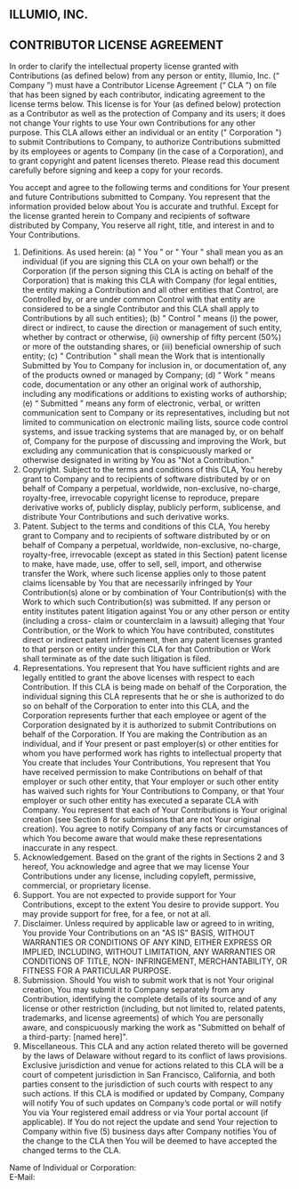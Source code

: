 ## ILLUMIO, INC.

## CONTRIBUTOR LICENSE AGREEMENT


In order to clarify the intellectual property license granted with Contributions (as defined below) from any person or
entity, Illumio, Inc. (“ Company ”) must have a Contributor License Agreement (“ CLA ”) on file that has been signed by each
contributor, indicating agreement to the license terms below. This license is for Your (as defined below) protection as a
Contributor as well as the protection of Company and its users; it does not change Your rights to use Your own Contributions for
any other purpose. This CLA allows either an individual or an entity (" Corporation ") to submit Contributions to Company, to
authorize Contributions submitted by its employees or agents to Company (in the case of a Corporation), and to grant copyright
and patent licenses thereto. Please read this document carefully before signing and keep a copy for your records.


You accept and agree to the following terms and conditions for Your present and future Contributions submitted to
Company. You represent that the information provided below about You is accurate and truthful. Except for the license granted herein to Company and recipients of software distributed by Company, You reserve all
right, title, and interest in and to Your Contributions.


1. Definitions. As used herein: (a) " You " or " Your " shall mean you as an individual (if you are signing this CLA on your
own behalf) or the Corporation (if the person signing this CLA is acting on behalf of the Corporation) that is making this
CLA with Company (for legal entities, the entity making a Contribution and all other entities that Control, are Controlled
by, or are under common Control with that entity are considered to be a single Contributor and this CLA shall apply to
Contributions by all such entities); (b) " Control " means (i) the power, direct or indirect, to cause the direction or
management of such entity, whether by contract or otherwise, (ii) ownership of fifty percent (50%) or more of the
outstanding shares, or (iii) beneficial ownership of such entity; (c) " Contribution " shall mean the Work that is
intentionally Submitted by You to Company for inclusion in, or documentation of, any of the products owned or managed
by Company; (d) “ Work ” means code, documentation or any other an original work of authorship, including any
modifications or additions to existing works of authorship; (e) “ Submitted ” means any form of electronic, verbal, or
written communication sent to Company or its representatives, including but not limited to communication on electronic
mailing lists, source code control systems, and issue tracking systems that are managed by, or on behalf of, Company for
the purpose of discussing and improving the Work, but excluding any communication that is conspicuously marked or
otherwise designated in writing by You as "Not a Contribution."
2. Copyright. Subject to the terms and conditions of this CLA, You hereby grant to Company and to recipients of software
distributed by or on behalf of Company a perpetual, worldwide, non-exclusive, no-charge, royalty-free, irrevocable
copyright license to reproduce, prepare derivative works of, publicly display, publicly perform, sublicense, and distribute
Your Contributions and such derivative works.
3. Patent. Subject to the terms and conditions of this CLA, You hereby grant to Company and to recipients of software
distributed by or on behalf of Company a perpetual, worldwide, non-exclusive, no-charge, royalty-free, irrevocable
(except as stated in this Section) patent license to make, have made, use, offer to sell, sell, import, and otherwise transfer
the Work, where such license applies only to those patent claims licensable by You that are necessarily infringed by Your
Contribution(s) alone or by combination of Your Contribution(s) with the Work to which such Contribution(s) was
submitted. If any person or entity institutes patent litigation against You or any other person or entity (including a cross-
claim or counterclaim in a lawsuit) alleging that Your Contribution, or the Work to which You have contributed,
constitutes direct or indirect patent infringement, then any patent licenses granted to that person or entity under this CLA
for that Contribution or Work shall terminate as of the date such litigation is filed.
4. Representations. You represent that You have sufficient rights and are legally entitled to grant the above licenses with
respect to each Contribution. If this CLA is being made on behalf of the Corporation, the individual signing this CLA
represents that he or she is authorized to do so on behalf of the Corporation to enter into this CLA, and the Corporation
represents further that each employee or agent of the Corporation designated by it is authorized to submit Contributions on
behalf of the Corporation. If You are making the Contribution as an individual, and if Your present or past employer(s) or
other entities for whom you have performed work has rights to intellectual property that You create that includes Your
Contributions, You represent that You have received permission to make Contributions on behalf of that employer or such
other entity, that Your employer or such other entity has waived such rights for Your Contributions to Company, or that
Your employer or such other entity has executed a separate CLA with Company. You represent that each of Your
Contributions is Your original creation (see Section 8 for submissions that are not Your original creation). You agree to
notify Company of any facts or circumstances of which You become aware that would make these representations
inaccurate in any respect.
5. Acknowledgement. Based on the grant of the rights in Sections 2 and 3 hereof, You acknowledge and agree that we may
license Your Contributions under any license, including copyleft, permissive, commercial, or proprietary license.
6. Support. You are not expected to provide support for Your Contributions, except to the extent You desire to provide
support. You may provide support for free, for a fee, or not at all.
7. Disclaimer. Unless required by applicable law or agreed to in writing, You provide Your Contributions on an "AS IS"
BASIS, WITHOUT WARRANTIES OR CONDITIONS OF ANY KIND, EITHER EXPRESS OR IMPLIED,
INCLUDING, WITHOUT LIMITATION, ANY WARRANTIES OR CONDITIONS OF TITLE, NON-
INFRINGEMENT, MERCHANTABILITY, OR FITNESS FOR A PARTICULAR PURPOSE.
8. Submission. Should You wish to submit work that is not Your original creation, You may submit it to Company separately
from any Contribution, identifying the complete details of its source and of any license or other restriction (including, but
not limited to, related patents, trademarks, and license agreements) of which You are personally aware, and conspicuously
marking the work as "Submitted on behalf of a third-party: [named here]".
9. Miscellaneous. This CLA and any action related thereto will be governed by the laws of Delaware without regard to its
conflict of laws provisions. Exclusive jurisdiction and venue for actions related to this CLA will be a court of competent
jurisdiction in San Francisco, California, and both parties consent to the jurisdiction of such courts with respect to any
such actions. If this CLA is modified or updated by Company, Company will notify You of such updates on Company’s
code portal or will notify You via Your registered email address or via Your portal account (if applicable). If You do not
reject the update and send Your rejection to Company within five (5) business days after Company notifies You of the
change to the CLA then You will be deemed to have accepted the changed terms to the CLA.

Name of Individual or Corporation:  
E-Mail:
